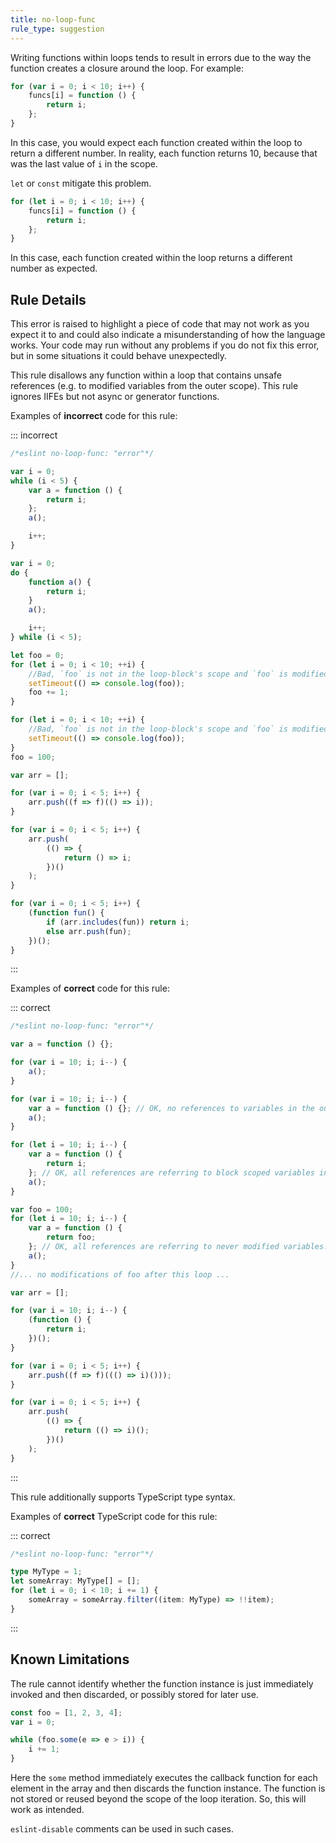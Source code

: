 ```yaml
---
title: no-loop-func
rule_type: suggestion
---
```


Writing functions within loops tends to result in errors due to the way the function creates a closure around the loop. For example:

```js
for (var i = 0; i < 10; i++) {
	funcs[i] = function () {
		return i;
	};
}
```

In this case, you would expect each function created within the loop to return a different number. In reality, each function returns 10, because that was the last value of `i` in the scope.

`let` or `const` mitigate this problem.

```js
for (let i = 0; i < 10; i++) {
	funcs[i] = function () {
		return i;
	};
}
```

In this case, each function created within the loop returns a different number as expected.

## Rule Details

This error is raised to highlight a piece of code that may not work as you expect it to and could also indicate a misunderstanding of how the language works. Your code may run without any problems if you do not fix this error, but in some situations it could behave unexpectedly.

This rule disallows any function within a loop that contains unsafe references (e.g. to modified variables from the outer scope). This rule ignores IIFEs but not async or generator functions.

Examples of **incorrect** code for this rule:

::: incorrect

```js
/*eslint no-loop-func: "error"*/

var i = 0;
while (i < 5) {
	var a = function () {
		return i;
	};
	a();

	i++;
}

var i = 0;
do {
	function a() {
		return i;
	}
	a();

	i++;
} while (i < 5);

let foo = 0;
for (let i = 0; i < 10; ++i) {
	//Bad, `foo` is not in the loop-block's scope and `foo` is modified in/after the loop
	setTimeout(() => console.log(foo));
	foo += 1;
}

for (let i = 0; i < 10; ++i) {
	//Bad, `foo` is not in the loop-block's scope and `foo` is modified in/after the loop
	setTimeout(() => console.log(foo));
}
foo = 100;

var arr = [];

for (var i = 0; i < 5; i++) {
	arr.push((f => f)(() => i));
}

for (var i = 0; i < 5; i++) {
	arr.push(
		(() => {
			return () => i;
		})()
	);
}

for (var i = 0; i < 5; i++) {
	(function fun() {
		if (arr.includes(fun)) return i;
		else arr.push(fun);
	})();
}
```

:::

Examples of **correct** code for this rule:

::: correct

```js
/*eslint no-loop-func: "error"*/

var a = function () {};

for (var i = 10; i; i--) {
	a();
}

for (var i = 10; i; i--) {
	var a = function () {}; // OK, no references to variables in the outer scopes.
	a();
}

for (let i = 10; i; i--) {
	var a = function () {
		return i;
	}; // OK, all references are referring to block scoped variables in the loop.
	a();
}

var foo = 100;
for (let i = 10; i; i--) {
	var a = function () {
		return foo;
	}; // OK, all references are referring to never modified variables.
	a();
}
//... no modifications of foo after this loop ...

var arr = [];

for (var i = 10; i; i--) {
	(function () {
		return i;
	})();
}

for (var i = 0; i < 5; i++) {
	arr.push((f => f)((() => i)()));
}

for (var i = 0; i < 5; i++) {
	arr.push(
		(() => {
			return (() => i)();
		})()
	);
}
```

:::

This rule additionally supports TypeScript type syntax.

Examples of **correct** TypeScript code for this rule:

::: correct

```ts
/*eslint no-loop-func: "error"*/

type MyType = 1;
let someArray: MyType[] = [];
for (let i = 0; i < 10; i += 1) {
	someArray = someArray.filter((item: MyType) => !!item);
}
```

:::

## Known Limitations

The rule cannot identify whether the function instance is just immediately invoked and then discarded, or possibly stored for later use.

```js
const foo = [1, 2, 3, 4];
var i = 0;

while (foo.some(e => e > i)) {
	i += 1;
}
```

Here the `some` method immediately executes the callback function for each element in the array and then discards the function instance. The function is not stored or reused beyond the scope of the loop iteration. So, this will work as intended.

`eslint-disable` comments can be used in such cases.
